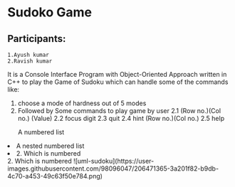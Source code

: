 # Sudoko Game

## Participants:

    1.Ayush kumar
    2.Ravish kumar

  It is a Console Interface Program with Object-Oriented Approach written in C++ to play the Game of Sudoku which can handle some of the commands like:
  1. choose a mode of hardness out of 5 modes
  2. Followed by Some commands to play game by user 
        2.1 (Row no.)(Col no.) (Value)
    2.2 focus digit
    2.3 quit
    2.4 hint (Row no.)(Col no.)
    2.5 help
    
<ol> A numbered list</ol>
              <li> A nested numbered list</li>
              <li>2. Which is numbered</li>
          2. Which is numbered
![uml-sudoku](https://user-images.githubusercontent.com/98096047/206471365-3a201f82-b9db-4c70-a453-49c63f50e784.png)

